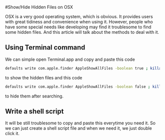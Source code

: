 #Show/Hide Hidden Files on OSX


OSX is a very good operating system, which is obvious. It provides users with great tidiness and convenience when using it. 
However, people who have some special needs like developing may find it troublesome to find some hidden files. And this article
will talk about the methods to deal with it.


## Using Terminal command
We can simple open Terminal.app and copy and paste this code
```Bash
defaults write com.apple.finder AppleShowAllFiles -boolean true ; killall Finder
```
to show the hidden files and this code
```Bash
defaults write com.apple.finder AppleShowAllFiles -boolean false ; killall Finder
```
to hide them after searching.

## Write a shell script
It will be still troublesome to copy and paste this everytime you need it. So we can just create a shell script file and when we
need it, we just double click it.

